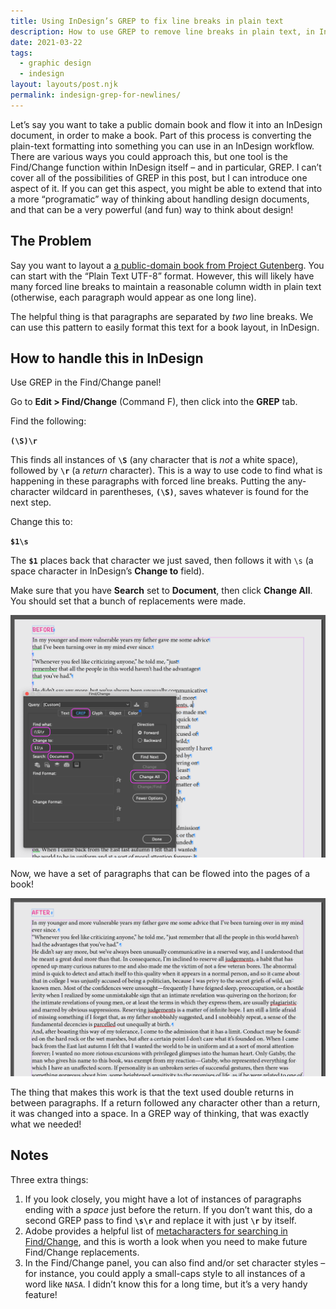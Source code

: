 ```yaml
---
title: Using InDesign’s GREP to fix line breaks in plain text
description: How to use GREP to remove line breaks in plain text, in InDesign
date: 2021-03-22
tags:
  - graphic design
  - indesign
layout: layouts/post.njk
permalink: indesign-grep-for-newlines/
---
```


Let’s say you want to take a public domain book and flow it into an InDesign document, in order to make a book. Part of this process is converting the plain-text formatting into something you can use in an InDesign workflow. There are various ways you could approach this, but one tool is the Find/Change function within InDesign itself – and in particular, GREP. I can’t cover all of the possibilities of GREP in this post, but I can introduce one aspect of it. If you can get this aspect, you might be able to extend that into a more “programatic” way of thinking about handling design documents, and that can be a very powerful (and fun) way to think about design!

## The Problem

Say you want to layout a [a public-domain book from Project Gutenberg](https://www.gutenberg.org/ebooks/64317). You can start with the “Plain Text UTF-8” format. However, this will likely have many forced line breaks to maintain a reasonable column width in plain text (otherwise, each paragraph would appear as one long line).

The helpful thing is that paragraphs are separated by *two* line breaks. We can use this pattern to easily format this text for a book layout, in InDesign.

## How to handle this in InDesign

Use GREP in the Find/Change panel! 

Go to **Edit > Find/Change** (Command F), then click into the **GREP** tab.

Find the following:

**`(\S)\r`**

This finds all instances of **`\S`** (any character that is *not* a white space), followed by **`\r`** (a *return* character). This is a way to use code to find what is happening in these paragraphs with forced line breaks. Putting the any-character wildcard in parentheses, **`(\S)`**, saves whatever is found for the next step.

Change this to:

**`$1\s`**

The **`$1`** places back that character we just saved, then follows it with `\s` (a space character in InDesign’s **Change to** field).

Make sure that you have **Search** set to **Document**, then click **Change All**. You should set that a bunch of replacements were made.

![A Find/Change window in InDesign to deal with forced line breaks in plain text](./before-find_change.png)

Now, we have a set of paragraphs that can be flowed into the pages of a book!

![Formatted text, after Find/Change for forced line breaks](./after-find_change.png)

The thing that makes this work is that the text used double returns in between paragraphs. If a return followed any character other than a return, it was changed into a space. In a GREP way of thinking, that was exactly what we needed!

## Notes

Three extra things:

1. If you look closely, you might have a lot of instances of paragraphs ending with a *space* just before the return. If you don’t want this, do a second GREP pass to find **`\s\r`** and replace it with just **`\r`** by itself.
2. Adobe provides a helpful list of [metacharacters for searching in Find/Change](https://helpx.adobe.com/incopy/using/find-change.html#metacharacters_for_searching), and this is worth a look when you need to make future Find/Change replacements.
3. In the Find/Change panel, you can also find and/or set character styles – for instance, you could apply a small-caps style to all instances of a word like `NASA`. I didn’t know this for a long time, but it’s a very handy feature!
